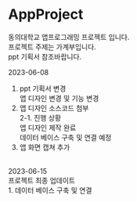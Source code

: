 # AppProject
동의대학교 앱프로그래밍 프로젝트 입니다.<br/>
프로젝트 주제는 가계부입니다.<br/>
ppt 기획서 참조바랍니다.

2023-06-08<br/>
1. ppt 기획서 변경<br/>
 앱 디자인 변경 및 기능 변경<br/>
2. 앱 디자인 소스코드 첨부<br/>
 2-1. 진행 상황<br/>
앱 디자인 제작 완료<br/>
데이터 베이스 구축 및 연결 예정<br/>
3. 앱 화면 캡쳐 추가<br/>
<br/>
2023-06-15<br/>
프로젝트 최종 업데이트<br/>
1. 데이터 베이스 구축 및 연결
